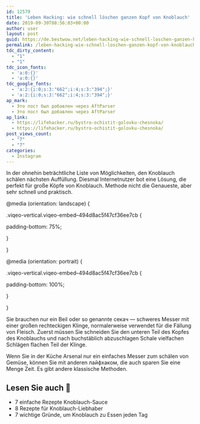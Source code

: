```yaml
---
id: 12579
title: 'Leben Hacking: wie schnell löschen ganzen Kopf von Knoblauch'
date: 2019-09-30T08:56:03+00:00
author: user
layout: post
guid: https://de.bestwow.net/leben-hacking-wie-schnell-loschen-ganzen-kopf-von-knoblauch/
permalink: /leben-hacking-wie-schnell-loschen-ganzen-kopf-von-knoblauch/
tdc_dirty_content:
  - "1"
  - "1"
tdc_icon_fonts:
  - 'a:0:{}'
  - 'a:0:{}'
tdc_google_fonts:
  - 'a:2:{i:0;s:3:"662";i:4;s:3:"394";}'
  - 'a:2:{i:0;s:3:"662";i:4;s:3:"394";}'
ap_mark:
  - Это пост был добавлен через AftParser
  - Это пост был добавлен через AftParser
ap_link:
  - https://lifehacker.ru/bystro-ochistit-golovku-chesnoka/
  - https://lifehacker.ru/bystro-ochistit-golovku-chesnoka/
post_views_count:
  - "7"
  - "7"
categories:
  - Instagram
---
```

In der ohnehin beträchtliche Liste von Möglichkeiten, den Knoblauch schälen nächsten Auffüllung. Diesmal Internetnutzer bot eine Lösung, die perfekt für große Köpfe von Knoblauch. Methode nicht die Genaueste, aber sehr schnell und praktisch.

@media (orientation: landscape) {  
  
.viqeo-vertical.viqeo-embed&#8211;494d8ac5f47cf36ee7cb {  
  
padding-bottom: 75%;  
  
}  
  
}  
  
@media (orientation: portrait) {  
  
.viqeo-vertical.viqeo-embed&#8211;494d8ac5f47cf36ee7cb {  
  
padding-bottom: 100%;  
  
}  
  
}  


<div>
</div>

Sie brauchen nur ein Beil oder so genannte секач — schweres Messer mit einer großen rechteckigen Klinge, normalerweise verwendet für die Fällung von Fleisch. Zuerst müssen Sie schneiden Sie den unteren Teil des Kopfes des Knoblauchs und nach buchstäblich abzuschlagen Schale vielfachen Schlägen flachen Teil der Klinge.

Wenn Sie in der Küche Arsenal nur ein einfaches Messer zum schälen von Gemüse, können Sie mit anderen лайфхаком, die auch sparen Sie eine Menge Zeit. Es gibt andere klassische Methoden.

<div>
  <h2 class="read-also__title">
    <span>Lesen Sie auch</span> <span>🧐 </span>
  </h2>
  
  <ul class="read-also__list">
    <li>
      7 einfache Rezepte Knoblauch-Sauce
    </li>
    <li>
      8 Rezepte für Knoblauch-Liebhaber
    </li>
    <li>
      7 wichtige Gründe, um Knoblauch zu Essen jeden Tag
    </li>
  </ul>
</div>